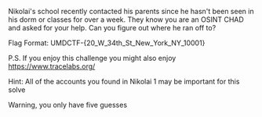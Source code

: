 Nikolai's school recently contacted his parents since he hasn't been seen in his dorm or classes for over a week. They know you are an OSINT CHAD and asked for your help. Can you figure out where he ran off to?

Flag Format: UMDCTF-{20_W_34th_St_New_York_NY_10001}

P.S. If you enjoy this challenge you might also enjoy https://www.tracelabs.org/

Hint: All of the accounts you found in Nikolai 1 may be important for this solve

Warning, you only have five guesses

